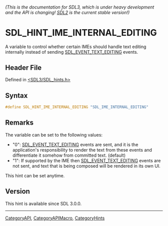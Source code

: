 ###### (This is the documentation for SDL3, which is under heavy development and the API is changing! [SDL2](https://wiki.libsdl.org/SDL2/) is the current stable version!)
# SDL_HINT_IME_INTERNAL_EDITING

A variable to control whether certain IMEs should handle text editing internally instead of sending [SDL_EVENT_TEXT_EDITING](SDL_EVENT_TEXT_EDITING) events.

## Header File

Defined in [<SDL3/SDL_hints.h>](https://github.com/libsdl-org/SDL/blob/main/include/SDL3/SDL_hints.h)

## Syntax

```c
#define SDL_HINT_IME_INTERNAL_EDITING "SDL_IME_INTERNAL_EDITING"
```

## Remarks

The variable can be set to the following values:

- "0": [SDL_EVENT_TEXT_EDITING](SDL_EVENT_TEXT_EDITING) events are sent,
  and it is the application's responsibility to render the text from these
  events and differentiate it somehow from committed text. (default)
- "1": If supported by the IME then
  [SDL_EVENT_TEXT_EDITING](SDL_EVENT_TEXT_EDITING) events are not sent, and
  text that is being composed will be rendered in its own UI.

This hint can be set anytime.

## Version

This hint is available since SDL 3.0.0.

----
[CategoryAPI](CategoryAPI), [CategoryAPIMacro](CategoryAPIMacro), [CategoryHints](CategoryHints)

